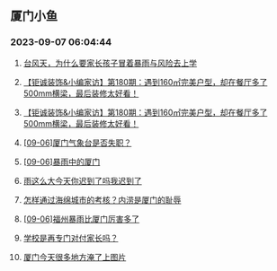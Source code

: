 ## 厦门小鱼 
### 2023-09-07 06:04:44

1. [台风天，为什么要家长孩子冒着暴雨与风险去上学](http://bbs.xmfish.com/read-htm-tid-18067000.html)

2. [【钜诚装饰&小编家访】第180期：遇到160㎡完美户型，却在餐厅多了500mm横梁，最后装修太好看！](http://bbs.xmfish.com/read-htm-tid-18067382.html)

3. [【钜诚装饰&小编家访】第180期：遇到160㎡完美户型，却在餐厅多了500mm横梁，最后装修太好看！](http://bbs.xmfish.com/read-htm-tid-18067383.html)

4. [[09-06]厦门气象台是否失职？](http://bbs.xmfish.com/read-htm-tid-18066988.html)

5. [[09-06]暴雨中的厦门](http://bbs.xmfish.com/read-htm-tid-18066987.html)

6. [雨这么大今天你迟到了吗我迟到了](http://bbs.xmfish.com/read-htm-tid-18067007.html)

7. [怎样通过海绵城市的考核？内涝是厦门的耻辱](http://bbs.xmfish.com/read-htm-tid-18067008.html)

8. [[09-06]福州暴雨比厦门厉害多了](http://bbs.xmfish.com/read-htm-tid-18067002.html)

9. [学校是再专门对付家长吗？](http://bbs.xmfish.com/read-htm-tid-18067124.html)

10. [厦门今天很多地方淹了上图片](http://bbs.xmfish.com/read-htm-tid-18067222.html)

